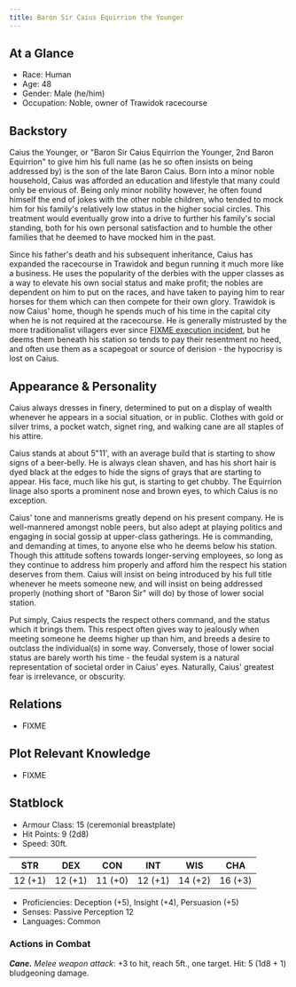 ```yaml
---
title: Baron Sir Caius Equirrion the Younger
---
```


## At a Glance

- Race: Human
- Age: 48
- Gender: Male (he/him)
- Occupation: Noble, owner of Trawidok racecourse

## Backstory

Caius the Younger, or "Baron Sir Caius Equirrion the Younger, 2nd Baron Equirrion" to give him his full name (as he so often insists on being addressed by) is the son of the late Baron Caius.
Born into a minor noble household, Caius was afforded an education and lifestyle that many could only be envious of.
Being only minor nobility however, he often found himself the end of jokes with the other noble children, who tended to mock him for his family's relatively low status in the higher social circles.
This treatment would eventually grow into a drive to further his family's social standing, both for his own personal satisfaction and to humble the other families that he deemed to have mocked him in the past.

Since his father's death and his subsequent inheritance, Caius has expanded the racecourse in Trawidok and begun running it much more like a business.
He uses the popularity of the derbies with the upper classes as a way to elevate his own social status and make profit; the nobles are dependent on him to put on the races, and have taken to paying him to rear horses for them which can then compete for their own glory.
Trawidok is now Caius' home, though he spends much of his time in the capital city when he is not required at the racecourse.
He is generally mistrusted by the more traditionalist villagers ever since [FIXME execution incident](), but he deems them beneath his station so tends to pay their resentment no heed, and often use them as a scapegoat or source of derision - the hypocrisy is lost on Caius.

## Appearance & Personality

Caius always dresses in finery, determined to put on a display of wealth whenever he appears in a social situation, or in public.
Clothes with gold or silver trims, a pocket watch, signet ring, and walking cane are all staples of his attire.

Caius stands at about 5"11', with an average build that is starting to show signs of a beer-belly.
He is always clean shaven, and has his short hair is dyed black at the edges to hide the signs of grays that are starting to appear.
His face, much like his gut, is starting to get chubby.
The Equirrion linage also sports a prominent nose and brown eyes, to which Caius is no exception.

Caius' tone and mannerisms greatly depend on his present company.
He is well-mannered amongst noble peers, but also adept at playing politics and engaging in social gossip at upper-class gatherings.
He is commanding, and demanding at times, to anyone else who he deems below his station.
Though this attitude softens towards longer-serving employees, so long as they continue to address him properly and afford him the respect his station deserves from them.
Caius will insist on being introduced by his full title whenever he meets someone new, and will insist on being addressed properly (nothing short of "Baron Sir" will do) by those of lower social station.

Put simply, Caius respects the respect others command, and the status which it brings them.
This respect often gives way to jealously when meeting someone he deems higher up than him, and breeds a desire to outclass the individual(s) in some way.
Conversely, those of lower social status are barely worth his time - the feudal system is a natural representation of societal order in Caius' eyes.
Naturally, Caius' greatest fear is irrelevance, or obscurity.

## Relations

- FIXME

## Plot Relevant Knowledge

- FIXME

## Statblock

- Armour Class: 15 (ceremonial breastplate)
- Hit Points: 9 (2d8)
- Speed: 30ft.

|   STR   |   DEX   |   CON   |   INT   |   WIS   |   CHA   |
|:-------:|:-------:|:-------:|:-------:|:-------:|:-------:|
| 12 (+1) | 12 (+1) | 11 (+0) | 12 (+1) | 14 (+2) | 16 (+3) |

- Proficiencies: Deception (+5), Insight (+4), Persuasion (+5)
- Senses: Passive Perception 12
- Languages: Common

### Actions in Combat

***Cane.*** *Melee weapon attack*: +3 to hit, reach 5ft., one target. Hit: 5 (1d8 + 1) bludgeoning damage.
